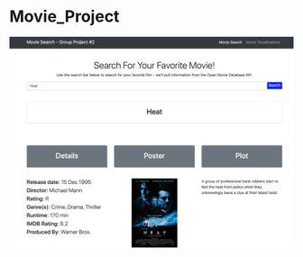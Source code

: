# Movie_Project

![alt text](https://github.com/chrisholyoake/Movie_Project/blob/master/search.png?raw=true
 "Movie Search Engine")
